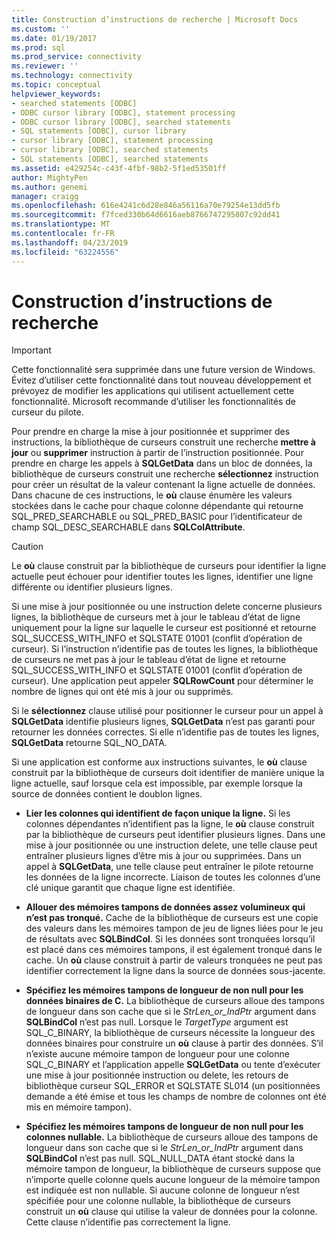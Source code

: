 ```yaml
---
title: Construction d’instructions de recherche | Microsoft Docs
ms.custom: ''
ms.date: 01/19/2017
ms.prod: sql
ms.prod_service: connectivity
ms.reviewer: ''
ms.technology: connectivity
ms.topic: conceptual
helpviewer_keywords:
- searched statements [ODBC]
- ODBC cursor library [ODBC], statement processing
- ODBC cursor library [ODBC], searched statements
- SQL statements [ODBC], cursor library
- cursor library [ODBC], statement processing
- cursor library [ODBC], searched statements
- SQL statements [ODBC], searched statements
ms.assetid: e429254c-c43f-4fbf-98b2-5f1ed53501ff
author: MightyPen
ms.author: genemi
manager: craigg
ms.openlocfilehash: 616e4241c6d28e846a56116a70e79254e13dd5fb
ms.sourcegitcommit: f7fced330b64d6616aeb8766747295807c92dd41
ms.translationtype: MT
ms.contentlocale: fr-FR
ms.lasthandoff: 04/23/2019
ms.locfileid: "63224556"
---
```

# <a name="constructing-searched-statements"></a>Construction d’instructions de recherche
> [!IMPORTANT]  
>  Cette fonctionnalité sera supprimée dans une future version de Windows. Évitez d’utiliser cette fonctionnalité dans tout nouveau développement et prévoyez de modifier les applications qui utilisent actuellement cette fonctionnalité. Microsoft recommande d’utiliser les fonctionnalités de curseur du pilote.  
  
 Pour prendre en charge la mise à jour positionnée et supprimer des instructions, la bibliothèque de curseurs construit une recherche **mettre à jour** ou **supprimer** instruction à partir de l’instruction positionnée. Pour prendre en charge les appels à **SQLGetData** dans un bloc de données, la bibliothèque de curseurs construit une recherche **sélectionnez** instruction pour créer un résultat de la valeur contenant la ligne actuelle de données. Dans chacune de ces instructions, le **où** clause énumère les valeurs stockées dans le cache pour chaque colonne dépendante qui retourne SQL_PRED_SEARCHABLE ou SQL_PRED_BASIC pour l’identificateur de champ SQL_DESC_SEARCHABLE dans  **SQLColAttribute**.  
  
> [!CAUTION]  
>  Le **où** clause construit par la bibliothèque de curseurs pour identifier la ligne actuelle peut échouer pour identifier toutes les lignes, identifier une ligne différente ou identifier plusieurs lignes.  
  
 Si une mise à jour positionnée ou une instruction delete concerne plusieurs lignes, la bibliothèque de curseurs met à jour le tableau d’état de ligne uniquement pour la ligne sur laquelle le curseur est positionné et retourne SQL_SUCCESS_WITH_INFO et SQLSTATE 01001 (conflit d’opération de curseur). Si l’instruction n’identifie pas de toutes les lignes, la bibliothèque de curseurs ne met pas à jour le tableau d’état de ligne et retourne SQL_SUCCESS_WITH_INFO et SQLSTATE 01001 (conflit d’opération de curseur). Une application peut appeler **SQLRowCount** pour déterminer le nombre de lignes qui ont été mis à jour ou supprimés.  
  
 Si le **sélectionnez** clause utilisé pour positionner le curseur pour un appel à **SQLGetData** identifie plusieurs lignes, **SQLGetData** n’est pas garanti pour retourner les données correctes. Si elle n’identifie pas de toutes les lignes, **SQLGetData** retourne SQL_NO_DATA.  
  
 Si une application est conforme aux instructions suivantes, le **où** clause construit par la bibliothèque de curseurs doit identifier de manière unique la ligne actuelle, sauf lorsque cela est impossible, par exemple lorsque la source de données contient le doublon lignes.  
  
-   **Lier les colonnes qui identifient de façon unique la ligne.** Si les colonnes dépendantes n’identifient pas la ligne, le **où** clause construit par la bibliothèque de curseurs peut identifier plusieurs lignes. Dans une mise à jour positionnée ou une instruction delete, une telle clause peut entraîner plusieurs lignes d’être mis à jour ou supprimées. Dans un appel à **SQLGetData**, une telle clause peut entraîner le pilote retourne les données de la ligne incorrecte. Liaison de toutes les colonnes d’une clé unique garantit que chaque ligne est identifiée.  
  
-   **Allouer des mémoires tampons de données assez volumineux qui n’est pas tronqué.** Cache de la bibliothèque de curseurs est une copie des valeurs dans les mémoires tampon de jeu de lignes liées pour le jeu de résultats avec **SQLBindCol**. Si les données sont tronquées lorsqu’il est placé dans ces mémoires tampons, il est également tronqué dans le cache. Un **où** clause construit à partir de valeurs tronquées ne peut pas identifier correctement la ligne dans la source de données sous-jacente.  
  
-   **Spécifiez les mémoires tampons de longueur de non null pour les données binaires de C.** La bibliothèque de curseurs alloue des tampons de longueur dans son cache que si le *StrLen_or_IndPtr* argument dans **SQLBindCol** n’est pas null. Lorsque le *TargetType* argument est SQL_C_BINARY, la bibliothèque de curseurs nécessite la longueur des données binaires pour construire un **où** clause à partir des données. S’il n’existe aucune mémoire tampon de longueur pour une colonne SQL_C_BINARY et l’application appelle **SQLGetData** ou tente d’exécuter une mise à jour positionnée instruction ou delete, les retours de bibliothèque curseur SQL_ERROR et SQLSTATE SL014 (un positionnées demande a été émise et tous les champs de nombre de colonnes ont été mis en mémoire tampon).  
  
-   **Spécifiez les mémoires tampons de longueur de non null pour les colonnes nullable.** La bibliothèque de curseurs alloue des tampons de longueur dans son cache que si le *StrLen_or_IndPtr* argument dans **SQLBindCol** n’est pas null. SQL_NULL_DATA étant stocké dans la mémoire tampon de longueur, la bibliothèque de curseurs suppose que n’importe quelle colonne quels aucune longueur de la mémoire tampon est indiquée est non nullable. Si aucune colonne de longueur n’est spécifiée pour une colonne nullable, la bibliothèque de curseurs construit un **où** clause qui utilise la valeur de données pour la colonne. Cette clause n’identifie pas correctement la ligne.
